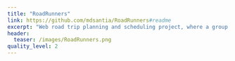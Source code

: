 ```yaml
---
title: "RoadRunners"
link: https://github.com/mdsantia/RoadRunners#readme
excerpt: "Web road trip planning and scheduling project, where a group of friends can easily build, share, edit, and have simple management over their road trip planners."
header:
  teaser: /images/RoadRunners.png
quality_level: 2
---
```

